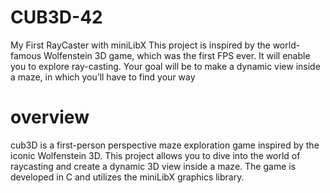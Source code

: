 # CUB3D-42
My First RayCaster with miniLibX
This project is inspired by the world-famous Wolfenstein 3D game, which was the first FPS ever. It will enable you to explore ray-casting. Your goal will be to make a dynamic view inside a maze, in which you’ll have to find your way
# overview
cub3D is a first-person perspective maze exploration game inspired by the iconic Wolfenstein 3D. This project allows you to dive into the world of raycasting and create a dynamic 3D view inside a maze. The game is developed in C and utilizes the miniLibX graphics library.

